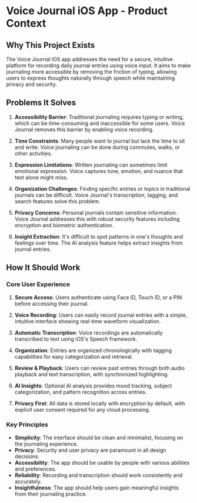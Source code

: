 # Voice Journal iOS App - Product Context

## Why This Project Exists

The Voice Journal iOS app addresses the need for a secure, intuitive platform for recording daily journal entries using voice input. It aims to make journaling more accessible by removing the friction of typing, allowing users to express thoughts naturally through speech while maintaining privacy and security.

## Problems It Solves

1. **Accessibility Barrier**: Traditional journaling requires typing or writing, which can be time-consuming and inaccessible for some users. Voice Journal removes this barrier by enabling voice recording.

2. **Time Constraints**: Many people want to journal but lack the time to sit and write. Voice journaling can be done during commutes, walks, or other activities.

3. **Expression Limitations**: Written journaling can sometimes limit emotional expression. Voice captures tone, emotion, and nuance that text alone might miss.

4. **Organization Challenges**: Finding specific entries or topics in traditional journals can be difficult. Voice Journal's transcription, tagging, and search features solve this problem.

5. **Privacy Concerns**: Personal journals contain sensitive information. Voice Journal addresses this with robust security features including encryption and biometric authentication.

6. **Insight Extraction**: It's difficult to spot patterns in one's thoughts and feelings over time. The AI analysis feature helps extract insights from journal entries.

## How It Should Work

### Core User Experience

1. **Secure Access**: Users authenticate using Face ID, Touch ID, or a PIN before accessing their journal.

2. **Voice Recording**: Users can easily record journal entries with a simple, intuitive interface showing real-time waveform visualization.

3. **Automatic Transcription**: Voice recordings are automatically transcribed to text using iOS's Speech framework.

4. **Organization**: Entries are organized chronologically with tagging capabilities for easy categorization and retrieval.

5. **Review & Playback**: Users can review past entries through both audio playback and text transcription, with synchronized highlighting.

6. **AI Insights**: Optional AI analysis provides mood tracking, subject categorization, and pattern recognition across entries.

7. **Privacy First**: All data is stored locally with encryption by default, with explicit user consent required for any cloud processing.

### Key Principles

- **Simplicity**: The interface should be clean and minimalist, focusing on the journaling experience.
- **Privacy**: Security and user privacy are paramount in all design decisions.
- **Accessibility**: The app should be usable by people with various abilities and preferences.
- **Reliability**: Recording and transcription should work consistently and accurately.
- **Insightfulness**: The app should help users gain meaningful insights from their journaling practice.
